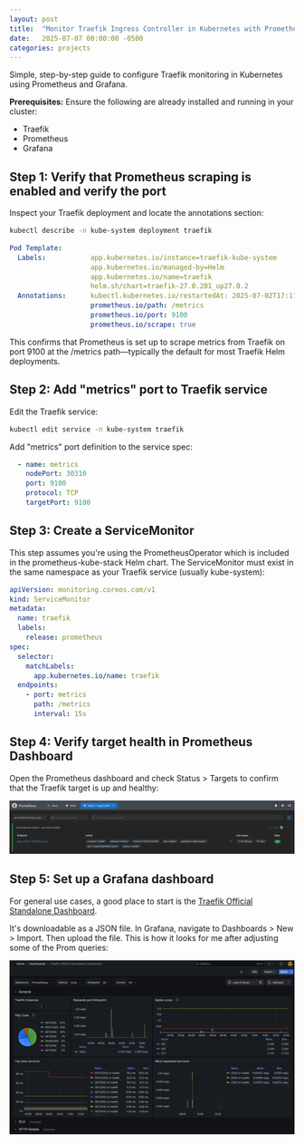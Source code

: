 ```yaml
---
layout: post
title:  "Monitor Traefik Ingress Controller in Kubernetes with Prometheus and Grafana"
date:   2025-07-07 00:00:00 -0500
categories: projects
---
```

Simple, step-by-step guide to configure Traefik monitoring in Kubernetes using Prometheus and Grafana.<!--break-->

**Prerequisites:**
Ensure the following are already installed and running in your cluster:
- Traefik
- Prometheus
- Grafana

## **Step 1: Verify that Prometheus scraping is enabled and verify the port**

Inspect your Traefik deployment and locate the annotations section:

```bash
kubectl describe -n kube-system deployment traefik
```

```yaml
Pod Template:
  Labels:           app.kubernetes.io/instance=traefik-kube-system
                    app.kubernetes.io/managed-by=Helm
                    app.kubernetes.io/name=traefik
                    helm.sh/chart=traefik-27.0.201_up27.0.2
  Annotations:      kubectl.kubernetes.io/restartedAt: 2025-07-02T17:11:38-05:00
                    prometheus.io/path: /metrics
                    prometheus.io/port: 9100
                    prometheus.io/scrape: true
```

This confirms that Prometheus is set up to scrape metrics from Traefik on port 9100 at the /metrics path—typically the default for most Traefik Helm deployments.

## **Step 2: Add "metrics" port to Traefik service**

Edit the Traefik service: 

```bash
kubectl edit service -n kube-system traefik
```

Add "metrics" port definition to the service spec:

```yaml
  - name: metrics                
    nodePort: 30310      
    port: 9100           
    protocol: TCP        
    targetPort: 9100 
```

## **Step 3: Create a ServiceMonitor**

This step assumes you're using the PrometheusOperator which is included in the prometheus-kube-stack Helm chart. The ServiceMonitor must exist in the same namespace as your Traefik service (usually kube-system): 

```yaml
apiVersion: monitoring.coreos.com/v1
kind: ServiceMonitor
metadata:
  name: traefik
  labels:
    release: prometheus
spec:
  selector:
    matchLabels:
      app.kubernetes.io/name: traefik
  endpoints:
    - port: metrics
      path: /metrics
      interval: 15s
```

## **Step 4: Verify target health in Prometheus Dashboard**

Open the Prometheus dashboard and check Status > Targets to confirm that the Traefik target is up and healthy:

![/assets/traefikPromTarget.png](/assets/traefikPromTarget.png)

## **Step 5: Set up a Grafana dashboard**

For general use cases, a good place to start is the [Traefik Official Standalone Dashboard](https://grafana.com/grafana/dashboards/17346-traefik-official-standalone-dashboard/).

It's downloadable as a JSON file. In Grafana, navigate to Dashboards > New > Import. Then upload the file. This is how it looks for me after adjusting some of the Prom queries:

![/assets/traefikGrafana.png](/assets/traefikGrafana.png)